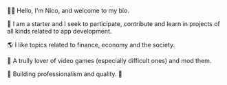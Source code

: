 👋😃 Hello, I'm Nico, and welcome to my bio.

🎹 I am a starter and I seek to participate, contribute and learn in projects of all kinds related to app development.

🌎 I like topics related to finance, economy and the society.

👾 A trully lover of video games (especially difficult ones) and mod them.

🌊 Building professionalism and quality. 🌊
